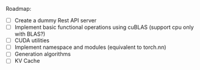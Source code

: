 Roadmap:

- [ ] Create a dummy Rest API server
- [ ] Implement basic functional operations using cuBLAS (support cpu only with BLAS?)
- [ ] CUDA utilities
- [ ] Implement namespace and modules (equivalent to torch.nn)
- [ ] Generation algorithms
- [ ] KV Cache